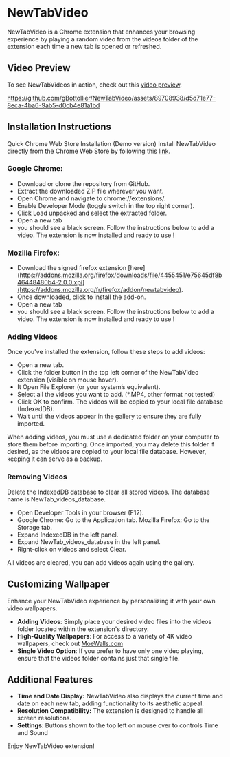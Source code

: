 # NewTabVideo
NewTabVideo is a Chrome extension that enhances your browsing experience by playing a random video from the videos folder of the extension each time a new tab is opened or refreshed.

## Video Preview
To see NewTabVideos in action, check out this [video preview](https://youtu.be/jPYcoJ4VupE).

https://github.com/gBottollier/NewTabVideo/assets/89708938/d5d71e77-8eca-4ba6-9ab5-d0cb4e81a1bd

## Installation Instructions
Quick Chrome Web Store Installation (Demo version)
Install NewTabVideo directly from the Chrome Web Store by following this [link](https://chromewebstore.google.com/detail/new-tab/hcllfencdjiekdlgkedhlbcddeocfiga).

### Google Chrome:
- Download or clone the repository from GitHub.
- Extract the downloaded ZIP file wherever you want.
- Open Chrome and navigate to chrome://extensions/.
- Enable Developer Mode (toggle switch in the top right corner).
- Click Load unpacked and select the extracted folder.
- Open a new tab
- you should see a black screen. Follow the instructions below to add a video.
The extension is now installed and ready to use !

### Mozilla Firefox:
- Download the signed firefox extension [here](https://addons.mozilla.org/firefox/downloads/file/4455451/e75645df8b46448480b4-2.0.0.xpi](https://addons.mozilla.org/fr/firefox/addon/newtabvideo).
- Once downloaded, click to install the add-on.
- Open a new tab
- you should see a black screen. Follow the instructions below to add a video.
The extension is now installed and ready to use !

### Adding Videos
Once you've installed the extension, follow these steps to add videos:

- Open a new tab.
- Click the folder button in the top left corner of the NewTabVideo extension (visible on mouse hover).
- It Open File Explorer (or your system’s equivalent).
- Select all the videos you want to add. (*.MP4, other format not tested)
- Click OK to confirm. The videos will be copied to your local file database (IndexedDB).
- Wait until the videos appear in the gallery to ensure they are fully imported.

When adding videos, you must use a dedicated folder on your computer to store them before importing.
Once imported, you may delete this folder if desired, as the videos are copied to your local file database. However, keeping it can serve as a backup.

### Removing Videos
Delete the IndexedDB database to clear all stored videos. The database name is NewTab_videos_database.
- Open Developer Tools in your browser (F12).
- Google Chrome: Go to the Application tab.
  Mozilla Firefox: Go to the Storage tab.
- Expand IndexedDB in the left panel.
- Expand NewTab_videos_database in the left panel. 
- Right-click on videos and select Clear.

All videos are cleared, you can add videos again using the gallery.

## Customizing Wallpaper
Enhance your NewTabVideo experience by personalizing it with your own video wallpapers.

- **Adding Videos**: Simply place your desired video files into the videos folder located within the extension's directory.
- **High-Quality Wallpapers**: For access to a variety of 4K video wallpapers, check out [MoeWalls.com](https://moewalls.com/resolution/3840x2160/)
- **Single Video Option**: If you prefer to have only one video playing, ensure that the videos folder contains just that single file.

## Additional Features
- **Time and Date Display:** NewTabVideo also displays the current time and date on each new tab, adding functionality to its aesthetic appeal.
- **Resolution Compatibility:** The extension is designed to handle all screen resolutions.
- **Settings**: Buttons shown to the top left on mouse over to controls Time and Sound

Enjoy NewTabVideo extension!
